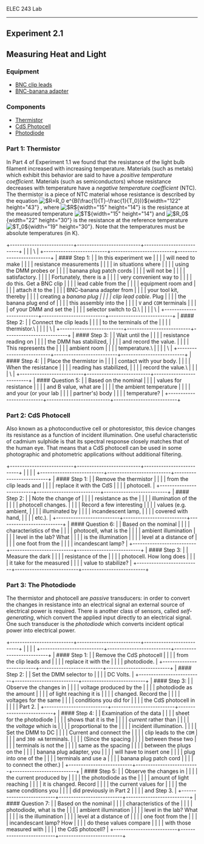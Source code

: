 ELEC 243 Lab

------------------------------------------------------------------------

Experiment 2.1
--------------

Measuring Heat and Light
------------------------

### Equipment

-   [BNC clip leads](figs/clip_leads.jpg)
-   [BNC-banana adapter](figs/banana_adapter.jpg)

### Components

-   [Thermistor](https://media.digikey.com/pdf/Data%20Sheets/Panasonic%20Sensors%20PDFs/ERTD_Series.pdf)
-   [CdS
    Photocell](https://media.digikey.com/pdf/Data%20Sheets/Photonic%20Detetectors%20Inc%20PDFs/PDV-P9001.pdf)
-   [Photodiode](http://www.ttelectronics.com/sites/default/files/download-files/OP905-906_1.pdf)

### Part 1: Thermistor

In Part 4 of Experiment 1.1 we found that the resistance of the light
bulb filament increased with increasing temperature. Materials (such as
metals) which exhibit this behavior are said to have a *positive
temperature coefficient*. Materials (such as semiconductors) whose
resistance decreases with temperature have a *negative temperature
coefficient* (NTC). The thermistor is a piece of NTC material whose
resistance is described by the equation ![\$R=R\_0
e\^{B(\\frac{1}{T}-\\frac{1}{T\_0})}\$](img20.png){width="122"
height="43"} , where ![\$R\$](img9.png){width="15" height="14"} is the
resistance at the measured temperature ![\$T\$](img21.png){width="15"
height="14"} and ![\$R\_0\$](img10.png){width="22" height="30"} is the
resistance at the reference temperature
![\$T\_0\$](img22.png){width="19" height="30"}. Note that the
temperatures must be absolute temperatures (in K).

+--------------------------+--------------------------+--------------------------+
|                          |                          | \                        |
+--------------------------+--------------------------+--------------------------+
| #### Step 1:             |                          | In this experiment we    |
|                          |                          | will need to make        |
|                          |                          | resistance measurements  |
|                          |                          | in situations where      |
|                          |                          | using the DMM probes or  |
|                          |                          | banana plug patch cords  |
|                          |                          | will not be              |
|                          |                          | satisfactory.            |
|                          |                          | Fortunately, there is a  |
|                          |                          | very convenient way to   |
|                          |                          | do this. Get a BNC clip  |
|                          |                          | lead cable from the      |
|                          |                          | equipment room and       |
|                          |                          | attach it to the         |
|                          |                          | BNC-banana adapter from  |
|                          |                          | your tool kit, thereby   |
|                          |                          | creating a *banana plug  |
|                          |                          | clip lead cable*. Plug   |
|                          |                          | the banana plug end of   |
|                          |                          | this assembly into the   |
|                          |                          | `V` and `COM` terminals  |
|                          |                          | of your DMM and set the  |
|                          |                          | selector switch to Ω.\   |
|                          |                          | \                        |
+--------------------------+--------------------------+--------------------------+
| #### Step 2:             |                          | Connect the clip leads   |
|                          |                          | to the terminals of the  |
|                          |                          | thermistor.\             |
|                          |                          | \                        |
+--------------------------+--------------------------+--------------------------+
| #### Step 3:             |                          | Wait until the           |
|                          |                          | resistance reading on    |
|                          |                          | the DMM has stabilized,  |
|                          |                          | and record the value.    |
|                          |                          | This represents the      |
|                          |                          | ambient room             |
|                          |                          | temperature.\            |
|                          |                          | \                        |
+--------------------------+--------------------------+--------------------------+
| #### Step 4:             |                          | Place the thermistor in  |
|                          |                          | contact with your body.  |
|                          |                          | When the resistance      |
|                          |                          | reading has stabilized,  |
|                          |                          | record the value.\       |
|                          |                          | \                        |
+--------------------------+--------------------------+--------------------------+
| #### Question 5:         |                          | Based on the nominal     |
|                          |                          | values for resistance    |
|                          |                          | and B value, what are    |
|                          |                          | the ambient temperature  |
|                          |                          | and your (or your lab    |
|                          |                          | partner's) body          |
|                          |                          | temperature?             |
+--------------------------+--------------------------+--------------------------+

### Part 2: CdS Photocell

Also known as a photoconductive cell or photoresistor, this device
changes its resistance as a function of incident illumination. One
useful characteristic of cadmium sulphide is that its spectral response
closely matches that of the human eye. That means that a CdS photocell
can be used in some photographic and photometric applications without
additional filtering.

+--------------------------+--------------------------+--------------------------+
|                          |                          |                          |
+--------------------------+--------------------------+--------------------------+
| #### Step 1:             |                          | Remove the thermistor    |
|                          |                          | from the clip leads and  |
|                          |                          | replace it with the CdS  |
|                          |                          | photocell.               |
+--------------------------+--------------------------+--------------------------+
| #### Step 2:             |                          | Note the change of       |
|                          |                          | resistance as the        |
|                          |                          | illumination of the      |
|                          |                          | photocell changes.       |
|                          |                          | Record a few interesting |
|                          |                          | values (e.g. ambient,    |
|                          |                          | illuminated by           |
|                          |                          | incandescent lamp,       |
|                          |                          | covered with hand,       |
|                          |                          | etc.).                   |
+--------------------------+--------------------------+--------------------------+
| #### Question 6:         |                          | Based on the nominal     |
|                          |                          | characteristics of the   |
|                          |                          | photocell, what is the   |
|                          |                          | ambient illumination     |
|                          |                          | level in the lab? What   |
|                          |                          | is the illumination      |
|                          |                          | level at a distance of   |
|                          |                          | one foot from the        |
|                          |                          | incandescant lamp?       |
+--------------------------+--------------------------+--------------------------+
| #### Step 3:             |                          | Measure the dark         |
|                          |                          | resistance of the        |
|                          |                          | photocell. How long does |
|                          |                          | it take for the measured |
|                          |                          | value to stabilize?      |
+--------------------------+--------------------------+--------------------------+

### Part 3: The Photodiode

The thermistor and photocell are *passive* transducers: in order to
convert the changes in resistance into an electrical signal an external
source of electrical power is required. There is another class of
sensors, called *self-generating*, which convert the applied input
directly to an electrical signal. One such transducer is the
*photodiode* which converts incident optical power into electrical
power.

+--------------------------+--------------------------+--------------------------+
|                          |                          |                          |
+--------------------------+--------------------------+--------------------------+
| #### Step 1:             |                          | Remove the CdS photocell |
|                          |                          | from the clip leads and  |
|                          |                          | replace it with the      |
|                          |                          | photodiode.              |
+--------------------------+--------------------------+--------------------------+
| #### Step 2:             |                          | Set the DMM selector to  |
|                          |                          | DC Volts.                |
+--------------------------+--------------------------+--------------------------+
| #### Step 3:             |                          | Observe the changes in   |
|                          |                          | voltage produced by the  |
|                          |                          | photodiode as the amount |
|                          |                          | of light reaching it is  |
|                          |                          | changed. Record the      |
|                          |                          | voltages for the same    |
|                          |                          | conditions you did for   |
|                          |                          | the CdS photocell in     |
|                          |                          | Part 2.                  |
+--------------------------+--------------------------+--------------------------+
| #### Step 4:             |                          | Examination of the data  |
|                          |                          | sheet for the photodiode |
|                          |                          | shows that it is the     |
|                          |                          | *current* rather than    |
|                          |                          | the *voltage* which is   |
|                          |                          | proportional to the      |
|                          |                          | incident illumination.   |
|                          |                          | Set the DMM to DC        |
|                          |                          | Current and connect the  |
|                          |                          | clip leads to the `COM`  |
|                          |                          | and `300 mA` terminals.  |
|                          |                          | (Since the spacing       |
|                          |                          | between these two        |
|                          |                          | terminals is not the     |
|                          |                          | same as the spacing      |
|                          |                          | between the plugs on the |
|                          |                          | banana plug adapter, you |
|                          |                          | will have to insert one  |
|                          |                          | plug into one of the     |
|                          |                          | terminals and use a      |
|                          |                          | banana plug patch cord   |
|                          |                          | to connect the other.)   |
+--------------------------+--------------------------+--------------------------+
| #### Step 5:             |                          | Observe the changes in   |
|                          |                          | the current produced by  |
|                          |                          | the photodiode as the    |
|                          |                          | amount of light reaching |
|                          |                          | it is changed. Record    |
|                          |                          | the current values for   |
|                          |                          | the same conditions you  |
|                          |                          | did previously in Part 2 |
|                          |                          | and Step 3.              |
+--------------------------+--------------------------+--------------------------+
| #### Question 7:         |                          | Based on the nominal     |
|                          |                          | characteristics of the   |
|                          |                          | photodiode, what is the  |
|                          |                          | ambient illumination     |
|                          |                          | level in the lab? What   |
|                          |                          | is the illumination      |
|                          |                          | level at a distance of   |
|                          |                          | one foot from the        |
|                          |                          | incandescant lamp? How   |
|                          |                          | do these values compare  |
|                          |                          | with those measured with |
|                          |                          | the CdS photocell?       |
+--------------------------+--------------------------+--------------------------+


